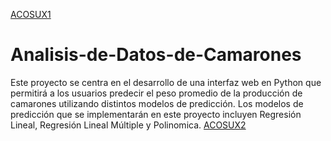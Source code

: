 [ACOSUX1](https://github.com/sebaburella/Analisis-de-Datos-de-Camarones/assets/106763237/f91dba81-e3e6-4276-8b4a-ac378ca72681)

# Analisis-de-Datos-de-Camarones
Este proyecto se centra en el desarrollo de una interfaz web en Python que permitirá a los usuarios predecir el peso promedio de la producción de camarones utilizando distintos modelos de predicción. Los modelos de predicción que se implementarán en este proyecto incluyen Regresión Lineal, Regresión Lineal Múltiple y Polinomica.
[ACOSUX2](https://github.com/sebaburella/Analisis-de-Datos-de-Camarones/assets/106763237/045c6b06-e190-465d-8ad3-bee11ff611e8)
